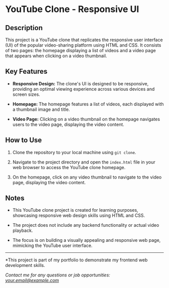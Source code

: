 # YouTube Clone - Responsive UI

## Description

This project is a YouTube clone that replicates the responsive user interface (UI) of the popular video-sharing platform using HTML and CSS. It consists of two pages: the homepage displaying a list of videos and a video page that appears when clicking on a video thumbnail.

## Key Features

- **Responsive Design:** The clone's UI is designed to be responsive, providing an optimal viewing experience across various devices and screen sizes.

- **Homepage:** The homepage features a list of videos, each displayed with a thumbnail image and title.

- **Video Page:** Clicking on a video thumbnail on the homepage navigates users to the video page, displaying the video content.

## How to Use

1. Clone the repository to your local machine using `git clone`.

2. Navigate to the project directory and open the `index.html` file in your web browser to access the YouTube clone homepage.

3. On the homepage, click on any video thumbnail to navigate to the video page, displaying the video content.

## Notes

- This YouTube clone project is created for learning purposes, showcasing responsive web design skills using HTML and CSS.

- The project does not include any backend functionality or actual video playback.

- The focus is on building a visually appealing and responsive web page, mimicking the YouTube user interface.

---

*This project is part of my portfolio to demonstrate my frontend web development skills.

*Contact me for any questions or job opportunities: your.email@example.com*

